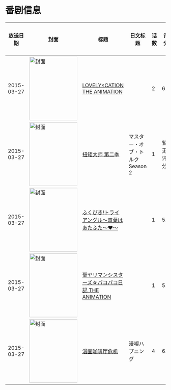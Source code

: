 # 番剧信息

|放送日期|封面|标题|日文标题|话数|评分|评分人数|
|---|---|---|---|---|---|---|
|2015-03-27|<img src="https://bangumi.tv/img/no_icon_subject.png" alt="封面" style="width:150px;height:200px;object-fit:cover;">|[LOVELY×CATION THE ANIMATION](https://bangumi.tv/subject/125449)||2|6.6|670人评分|
|2015-03-27|<img src="https://lain.bgm.tv/pic/cover/c/28/34/176576_21bp7.jpg" alt="封面" style="width:150px;height:200px;object-fit:cover;">|[扭矩大师 第二季](https://bangumi.tv/subject/176576)|マスター・オブ・トルク Season 2|1|暂无评分|少于10人评分|
|2015-03-27|<img src="https://bangumi.tv/img/no_icon_subject.png" alt="封面" style="width:150px;height:200px;object-fit:cover;">|[ふくびき!トライアングル～双葉はあたふた～♥～](https://bangumi.tv/subject/126183)||1|5.4|220人评分|
|2015-03-27|<img src="https://bangumi.tv/img/no_icon_subject.png" alt="封面" style="width:150px;height:200px;object-fit:cover;">|[聖ヤリマンシスターズ☆パコパコ日記 THE ANIMATION](https://bangumi.tv/subject/126184)||1|5.0|139人评分|
|2015-03-27|<img src="https://bangumi.tv/img/no_icon_subject.png" alt="封面" style="width:150px;height:200px;object-fit:cover;">|[漫画咖啡厅危机](https://bangumi.tv/subject/126186)|漫喫ハプニング|4|6.5|526人评分|

